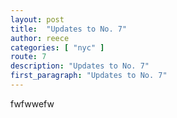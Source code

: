 ```yaml
---
layout: post
title:  "Updates to No. 7"
author: reece
categories: [ "nyc" ]
route: 7
description: "Updates to No. 7"
first_paragraph: "Updates to No. 7"
---
```


fwfwwefw
